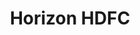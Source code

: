 ---
title: Horizon HDFC
navItems: 
    - name: Calendar
    - name: Documents
    - name: Contacts
    - name: Portal
      external_link: https://residentportal.newgents.com/tenant
    - name: Forms
      dropdown:
        - Event Space Signup
---